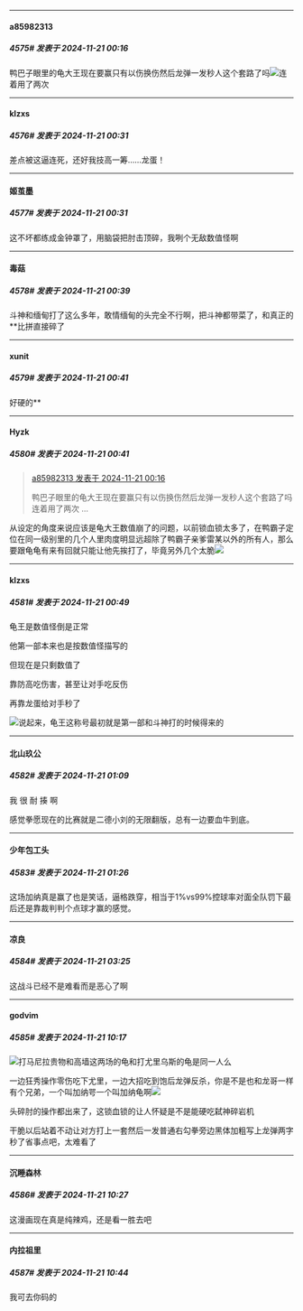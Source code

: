 ﻿
*****

####  a85982313  
##### 4575#       发表于 2024-11-21 00:16

鸭巴子眼里的龟大王现在要赢只有以伤换伤然后龙弹一发秒人这个套路了吗<img src="https://static.saraba1st.com/image/smiley/face2017/004.gif" referrerpolicy="no-referrer">连着用了两次


*****

####  klzxs  
##### 4576#       发表于 2024-11-21 00:31

差点被这逼连死，还好我技高一筹……龙蛋！

*****

####  姬茧墨  
##### 4577#       发表于 2024-11-21 00:31

这不坏都练成金钟罩了，用脑袋把肘击顶碎，我咧个无敌数值怪啊


*****

####  毒菇  
##### 4578#       发表于 2024-11-21 00:39

斗神和缅甸打了这么多年，敢情缅甸的头完全不行啊，把斗神都带菜了，和真正的**比拼直接碎了

*****

####  xunit  
##### 4579#       发表于 2024-11-21 00:41

好硬的**

*****

####  Hyzk  
##### 4580#       发表于 2024-11-21 00:41

<blockquote><a href="httphttps://bbs.saraba1st.com/2b/forum.php?mod=redirect&amp;goto=findpost&amp;pid=66741553&amp;ptid=1804854" target="_blank">a85982313 发表于 2024-11-21 00:16</a>

鸭巴子眼里的龟大王现在要赢只有以伤换伤然后龙弹一发秒人这个套路了吗连着用了两次 ...</blockquote>
从设定的角度来说应该是龟大王数值崩了的问题，以前锁血锁太多了，在鸭霸子定位在同一级别里的几个人里肉度明显远超除了鸭霸子亲爹雷某以外的所有人，那么要跟龟龟有来有回就只能让他先挨打了，毕竟另外几个太脆<img src="https://static.saraba1st.com/image/smiley/face2017/067.png" referrerpolicy="no-referrer">


*****

####  klzxs  
##### 4581#       发表于 2024-11-21 00:49

龟王是数值怪倒是正常

他第一部本来也是按数值怪描写的

但现在是只剩数值了

靠防高吃伤害，甚至让对手吃反伤

再靠龙蛋给对手秒了

<img src="https://static.saraba1st.com/image/smiley/face2017/067.png" referrerpolicy="no-referrer">说起来，龟王这称号最初就是第一部和斗神打的时候得来的


*****

####  北山玖公  
##### 4582#       发表于 2024-11-21 01:09

我 很 耐 揍 啊

感觉拳愿现在的比赛就是二德小刘的无限翻版，总有一边要血牛到底。


*****

####  少年包工头  
##### 4583#       发表于 2024-11-21 01:26

这场加纳真是赢了也是笑话，逼格跌穿，相当于1%vs99%控球率对面全队罚下最后还是靠裁判判个点球才赢的感觉。


*****

####  凉良  
##### 4584#       发表于 2024-11-21 03:25

这战斗已经不是难看而是恶心了啊


*****

####  godvim  
##### 4585#       发表于 2024-11-21 10:17

<img src="https://static.saraba1st.com/image/smiley/face2017/021.png" referrerpolicy="no-referrer">打马尼拉贵物和高墙这两场的龟和打尤里乌斯的龟是同一人么

一边狂秀操作零伤吃下尤里，一边大招吃到饱后龙弹反杀，你是不是也和龙哥一样有个兄弟，一个叫加纳咢一个叫加纳龟啊<img src="https://static.saraba1st.com/image/smiley/face2017/125.png" referrerpolicy="no-referrer">

头碎肘的操作都出来了，这锁血锁的让人怀疑是不是能硬吃弑神碎岩机

干脆以后站着不动让对方打上一套然后一发普通右勾拳旁边黑体加粗写上龙弹两字秒了省事点吧，太难看了


*****

####  沉睡森林  
##### 4586#       发表于 2024-11-21 10:27

这漫画现在真是纯辣鸡，还是看一胜去吧


*****

####  内拉祖里  
##### 4587#       发表于 2024-11-21 10:44

我可去你码的

